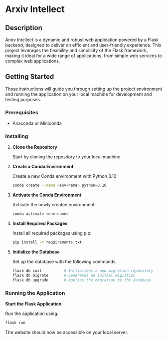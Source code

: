 
# Arxiv Intellect

## Description

Arxiv Intellect is a dynamic and robust web application powered by a Flask backend, designed to deliver an efficient and user-friendly experience. This project leverages the flexibility and simplicity of the Flask framework, making it ideal for a wide range of applications, from simple web services to complex web applications.

## Getting Started

These instructions will guide you through setting up the project environment and running the application on your local machine for development and testing purposes.

### Prerequisites

- Anaconda or Miniconda

### Installing

1. **Clone the Repository**

   Start by cloning the repository to your local machine.

2. **Create a Conda Environment**

   Create a new Conda environment with Python 3.10:
   ```bash
   conda create --name <env-name> python=3.10
   ```

3. **Activate the Conda Environment**

   Activate the newly created environment:
   ```bash
   conda activate <env-name>
   ```

4. **Install Required Packages**

   Install all required packages using pip:
   ```bash
   pip install -r requirements.txt
   ```

5. **Initialize the Database**

   Set up the database with the following commands:
   ```bash
   flask db init          # Initializes a new migration repository
   flask db migrate       # Generates an initial migration
   flask db upgrade       # Applies the migration to the database
   ```

### Running the Application

**Start the Flask Application**

   Run the application using:
   ```bash
   flask run
   ```

   The website should now be accessible on your local server.
